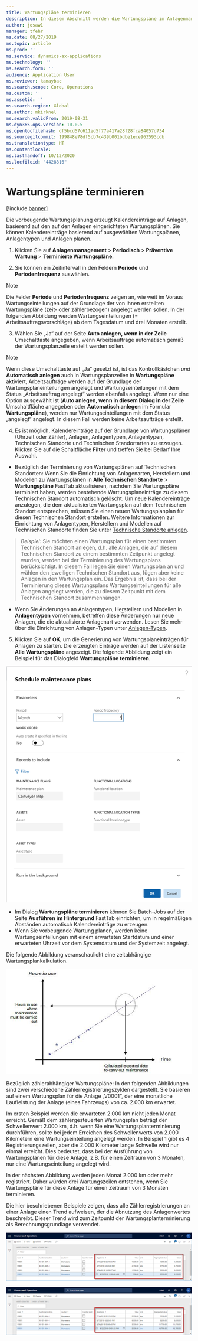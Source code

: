 ```yaml
---
title: Wartungspläne terminieren
description: In diesem Abschnitt werden die Wartungspläne im Anlagenmanagement erläutert.
author: josaw1
manager: tfehr
ms.date: 08/27/2019
ms.topic: article
ms.prod: ''
ms.service: dynamics-ax-applications
ms.technology: ''
ms.search.form: ''
audience: Application User
ms.reviewer: kamaybac
ms.search.scope: Core, Operations
ms.custom: ''
ms.assetid: ''
ms.search.region: Global
ms.author: mkirknel
ms.search.validFrom: 2019-08-31
ms.dyn365.ops.version: 10.0.5
ms.openlocfilehash: df5bcd57c611ed5f77a417a28f28fca84057d734
ms.sourcegitcommit: 199848e78df5cb7c439b001bdbe1ece963593cdb
ms.translationtype: HT
ms.contentlocale: 
ms.lasthandoff: 10/13/2020
ms.locfileid: "4428816"
---
```

# <a name="schedule-maintenance-plans"></a>Wartungspläne terminieren

[!include [banner](../../includes/banner.md)]

 

Die vorbeugende Wartungsplanung erzeugt Kalendereinträge auf Anlagen, basierend auf den auf den Anlagen eingerichteten Wartungsplänen. Sie können Kalendereinträge basierend auf ausgewählten Wartungsplänen, Anlagentypen und Anlagen planen.

1. Klicken Sie auf **Anlagenmanagement** > **Periodisch** > **Präventive Wartung** > **Terminierte Wartungspläne**.

2. Sie können ein Zeitintervall in den Feldern **Periode** und **Periodenfrequenz** auswählen.

>[!NOTE]
>Die Felder **Periode** und **Periodenfrequenz** zeigen an, wie weit im Voraus Wartungseinteilungen auf der Grundlage der von Ihnen erstellten Wartungspläne (zeit- oder zählerbezogen) angelegt werden sollen. In der folgenden Abbildung werden Wartungseinteilungen (= Arbeitsauftragsvorschläge) ab dem Tagesdatum und drei Monaten erstellt.

3. Wählen Sie „Ja“ auf der Seite **Auto anlegen, wenn in der Zeile** Umschalttaste angegeben, wenn Arbeitsaufträge automatisch gemäß der Wartungsplanzeile erstellt werden sollen.

>[!NOTE]
>Wenn diese Umschalttaste auf „Ja“ gesetzt ist, ist das Kontrollkästchen *und* **Automatisch anlegen** auch in Wartungsplanzeilen in **Wartungspläne** aktiviert, Arbeitsaufträge werden auf der Grundlage der Wartungsplaneinteilungen angelegt und Wartungseinteilungen mit dem Status „Arbeitsauftrag angelegt“ werden ebenfalls angelegt. Wenn nur eine Option ausgewählt ist (**Auto anlegen, wenn in diesem Dialog in der Zeile** Umschaltfläche angegeben oder **Automatisch anlegen** im Formular **Wartungspläne**), werden nur Wartungseinteilungen mit dem Status „angelegt“ angelegt. In diesem Fall werden keine Arbeitsaufträge erstellt.

4. Es ist möglich, Kalendereinträge auf der Grundlage von Wartungsplänen (Uhrzeit oder Zähler), Anlagen, Anlagentypen, Anlagentypen, Technischen Standorte und Technischen Standortarten zu erzeugen. Klicken Sie auf die Schaltfläche **Filter** und treffen Sie bei Bedarf Ihre Auswahl.

- Bezüglich der Terminierung von Wartungsplänen auf Technischen Standorten: Wenn Sie die Einrichtung von Anlagenarten, Herstellern und Modellen zu Wartungsplänen in **Alle Technischen Standorte** > **Wartungspläne** FastTab aktualisieren, nachdem Sie Wartungspläne terminiert haben, werden bestehende Wartungsplaneinträge zu diesem Technischen Standort automatisch gelöscht. Um neue Kalendereinträge anzulegen, die dem aktualisierten Wartungsplan auf dem Technischen Standort entsprechen, müssen Sie einen neuen Wartungsplanplan für diesen Technischen Standort erstellen. Weitere Informationen zur Einrichtung von Anlagentypen, Herstellern und Modellen auf Technischen Standorte finden Sie unter [Technische Standorte anlegen](../functional-locations/create-functional-locations.md).

>*Beispiel:* Sie möchten einen Wartungsplan für einen bestimmten Technischen Standort anlegen, d.h. alle Anlagen, die auf diesem Technischen Standort zu einem bestimmten Zeitpunkt angelegt wurden, werden bei der Terminierung des Wartungsplans berücksichtigt. In diesem Fall legen Sie einen Wartungsplan an und wählen den jeweiligen Technischen Standort aus, fügen aber keine Anlagen in den Wartungsplan ein. Das Ergebnis ist, dass bei der Terminierung dieses Wartungsplans Wartungseinteilungen für alle Anlagen angelegt werden, die zu diesem Zeitpunkt mit dem Technischen Standort zusammenhängen.

- Wenn Sie Änderungen an Anlagentypen, Herstellern und Modellen in **Anlagentypen** vornehmen, betreffen diese Änderungen nur neue Anlagen, die die aktualisierte Anlagenart verwenden. Lesen Sie mehr über die Einrichtung von Anlagen-Typen unter [Anlagen-Typen](../setup-for-objects/object-types.md).  

5. Klicken Sie auf **OK**, um die Generierung von Wartungsplaneinträgen für Anlagen zu starten. Die erzeugten Einträge werden auf der Listenseite **Alle Wartungspläne** angezeigt. Die folgende Abbildung zeigt ein Beispiel für das Dialogfeld **Wartungspläne terminieren**.

![Abbildung 1](media/09-preventive-maintenance.png)

- Im Dialog **Wartungspläne terminieren** können Sie Batch-Jobs auf der Seite **Ausführen im Hintergrund** FastTab einrichten, um in regelmäßigen Abständen automatisch Kalendereinträge zu erzeugen.  
- Wenn Sie vorbeugende Wartung planen, werden keine Wartungseinteilungen mit einem erwarteten Startdatum und einer erwarteten Uhrzeit vor dem Systemdatum und der Systemzeit angelegt.  

Die folgende Abbildung veranschaulicht eine zeitabhängige Wartungsplankalkulation.  

![Abbildung 2](media/10-preventive-maintenance.jpg)

Bezüglich zählerabhängiger Wartungspläne: In den folgenden Abbildungen sind zwei verschiedene Zählerregistrierungszyklen dargestellt. Sie basieren auf einem Wartungsplan für die Anlage „V0001“, der eine monatliche Laufleistung der Anlage (eines Fahrzeugs) von ca. 2.000 km erwartet.

Im ersten Beispiel werden die erwarteten 2.000 km nicht jeden Monat erreicht. Gemäß dem zählergesteuerten Wartungsplan beträgt der Schwellenwert 2.000 km, d.h. wenn Sie eine Wartungsplanterminierung durchführen, sollte bei jedem Erreichen des Schwellenwerts von 2.000 Kilometern eine Wartungseinteilung angelegt werden. In Beispiel 1 gibt es 4 Registrierungszeilen, aber die 2.000 Kilometer lange Schwelle wird nur einmal erreicht. Dies bedeutet, dass bei der Ausführung von Wartungsplänen für diese Anlage, z.B. für einen Zeitraum von 3 Monaten, nur eine Wartungseinteilung angelegt wird.

In der nächsten Abbildung werden jeden Monat 2.000 km oder mehr registriert. Daher würden drei Wartungszeilen entstehen, wenn Sie Wartungspläne für diese Anlage für einen Zeitraum von 3 Monaten terminieren. 

Die hier beschriebenen Beispiele zeigen, dass alle Zählerregistrierungen an einer Anlage einen Trend aufweisen, der die Abnutzung des Anlagenwertes beschreibt. Dieser Trend wird zum Zeitpunkt der Wartungsplanterminierung als Berechnungsgrundlage verwendet.

![Abbildung 3](media/11-preventive-maintenance.png)

![Abbildung 4](media/12-preventive-maintenance.png)

